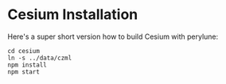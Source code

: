 # Cesium Installation

Here's a super short version how to build Cesium with perylune:

```
cd cesium
ln -s ../data/czml
npm install
npm start
```

